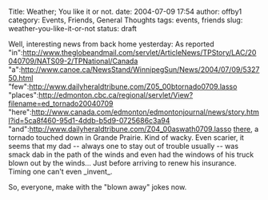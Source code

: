 Title: Weather; You like it or not.
date: 2004-07-09 17:54
author: offby1
category: Events, Friends, General Thoughts
tags: events, friends
slug: weather-you-like-it-or-not
status: draft

Well, interesting news from back home yesterday: As reported \"in\":http://www.theglobeandmail.com/servlet/ArticleNews/TPStory/LAC/20040709/NATS09-2/TPNational/Canada \"a\":http://www.canoe.ca/NewsStand/WinnipegSun/News/2004/07/09/532750.html \"few\":http://www.dailyheraldtribune.com/Z05_00btornado0709.lasso \"places\":http://edmonton.cbc.ca/regional/servlet/View?filename=ed_tornado20040709 \"here\":http://www.canada.com/edmonton/edmontonjournal/news/story.html?id=5ca8f460-95d1-4ddb-b5d9-0725686c3a94 \"and\":http://www.dailyheraldtribune.com/Z04_00aswath0709.lasso [there](http://www.livejournal.com/users/pegs/227728.html), a tornado touched down in Grande Prairie. Kind of wacky. Even scarier, it seems that my dad \-- always one to stay out of trouble usually \-- was smack dab in the path of the winds and even had the windows of his truck blown out by the winds\... Just before arriving to renew his insurance. Timing one can\'t even \_invent\_.

So, everyone, make with the \"blown away\" jokes now.
